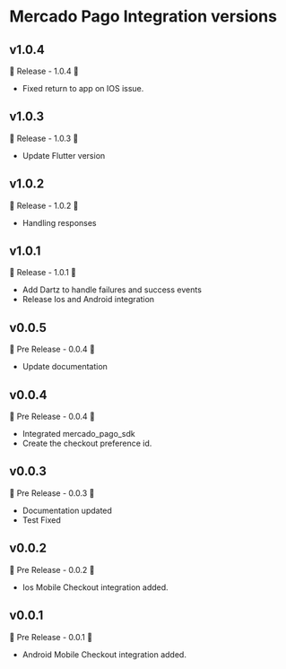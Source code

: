 # Mercado Pago Integration versions

## v1.0.4

🚀 Release - 1.0.4 🚀

- Fixed return to app on IOS issue.

## v1.0.3

🚀 Release - 1.0.3 🚀

- Update Flutter version

## v1.0.2

🚀 Release - 1.0.2 🚀

- Handling responses

## v1.0.1

🚀 Release - 1.0.1 🚀

- Add Dartz to handle failures and success events
- Release Ios and Android integration

## v0.0.5

🚀 Pre Release - 0.0.4 🚀

- Update documentation

## v0.0.4

🚀 Pre Release - 0.0.4 🚀

- Integrated mercado_pago_sdk
- Create the checkout preference id.

## v0.0.3

🚀 Pre Release - 0.0.3 🚀

- Documentation updated
- Test Fixed

## v0.0.2

🚀 Pre Release - 0.0.2 🚀

- Ios Mobile Checkout integration added.

## v0.0.1

🚀 Pre Release - 0.0.1 🚀

- Android Mobile Checkout integration added.

